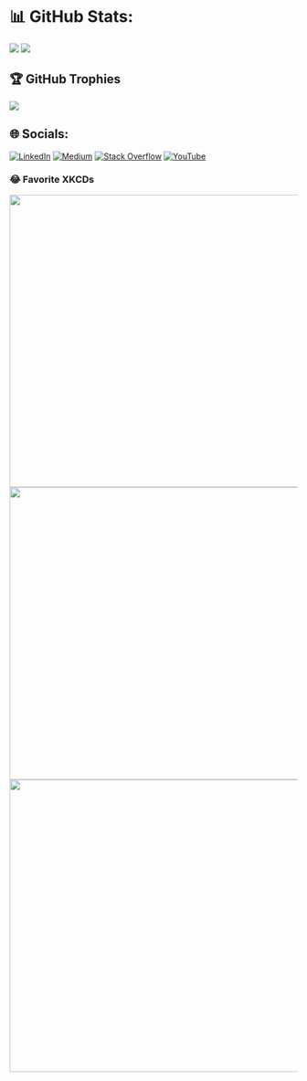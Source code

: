 # 📊 GitHub Stats:
![](http://github-profile-summary-cards.vercel.app/api/cards/profile-details?username=philipliberato&theme=solarized_dark)
![](https://github-readme-streak-stats.herokuapp.com/?user=philipliberato&theme=dark&hide_border=false)<br/>

## 🏆 GitHub Trophies
![](https://github-profile-trophy.vercel.app/?username=philipliberato&theme=darkhub&no-frame=false&no-bg=false&margin-w=4)

## 🌐 Socials:
[![LinkedIn](https://img.shields.io/badge/LinkedIn-%230077B5.svg?logo=linkedin&logoColor=white)](https://linkedin.com/in/philip-liberato) [![Medium](https://img.shields.io/badge/Medium-12100E?logo=medium&logoColor=white)](https://medium.com/@@philipliberato) [![Stack Overflow](https://img.shields.io/badge/-Stackoverflow-FE7A16?logo=stack-overflow&logoColor=white)](https://stackoverflow.com/users/2296705) [![YouTube](https://img.shields.io/badge/YouTube-%23FF0000.svg?logo=YouTube&logoColor=white)](https://youtube.com/c/PhilipLiberato) 

### 😂 Favorite XKCDs
<img src="https://imgs.xkcd.com/comics/standards_2x.png" width="512px"/>
<img src="https://imgs.xkcd.com/comics/exploits_of_a_mom.png" width="512px"/>
<img src="https://imgs.xkcd.com/comics/hofstadter.png" width="512px"/>
